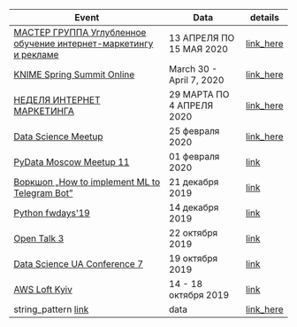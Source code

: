 |Event|Data|details|
|-|-|-|
| [МАСТЕР ГРУППА Углубленное обучение интернет-маркетингу и рекламе](https://imweek.ru/master-group.html)| 13 АПРЕЛЯ ПО 15 МАЯ 2020| [link_here]() |
| [KNIME Spring Summit Online](https://www.knime.com/about/events/knime-spring-summit-virtually-everywhere-mar-2020#info)| March 30 - April 7, 2020| [link_here]() |
| [НЕДЕЛЯ ИНТЕРНЕТ МАРКЕТИНГА](https://imweek.ru/#programm)| 29 МАРТА ПО 4 АПРЕЛЯ 2020| [link_here]() |
| [Data Science Meetup](https://www.facebook.com/events/257966361841580/)| 25 февраля 2020| [link_here]() |
| [PyData Moscow Meetup 11](https://corp.mail.ru/ru/press/events/698/)| 01 февраля 2020 | [link](2020/PyData%20Moscow%20Meetup%2011)|
|  [Воркшоп „How to implement ML to Telegram Bot”](https://dou.ua/calendar/30480/)| 21 декабря 2019| [link](https://github.com/one-quaker/ds-telegram) |
|  [Python fwdays'19](https://fwdays.com/event/python-fwdays-online-conference)| 14 декабря 2019 | [link](2019/Python%20fwdays'19) |
|  [Open Talk 3](https://hub.kyivstar.ua/opentalk3)|22 октября 2019|[link](2019/Open%20Talk%203)|
|  [Data Science UA Conference 7](https://conference.data-science.com.ua/)| 19 октября 2019|[link](2019/Data%20Science%20UA%20Conference%207)|
|  [AWS Loft Kyiv](https://aws-loft.provectus.com/agenda)| 14 - 18 октября 2019 | [link](2019/AWS%20Loft%20Kyiv) |
| string_pattern [link]()| data| [link_here]() |
